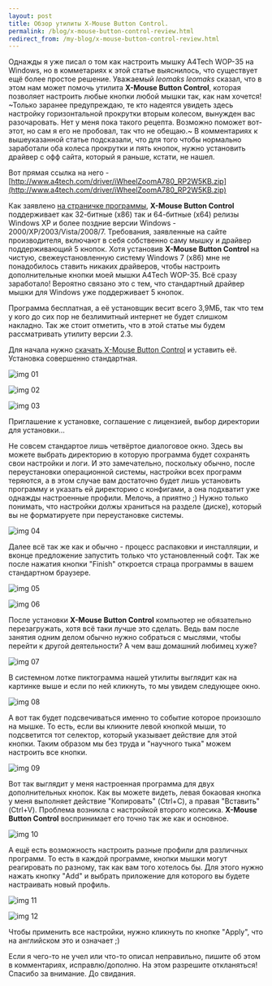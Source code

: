 ```yaml
---
layout: post
title: Обзор утилиты X-Mouse Button Control.
permalink: /blog/x-mouse-button-control-review.html
redirect_from: /my-blog/x-mouse-button-control-review.html
---
```


Однажды я уже писал о том как настроить мышку A4Tech WOP-35 на Windows, но в комметариях к этой статье выяснилось, что существует ещё более простое решение. Уважаемый _leomaks leomaks_ сказал, что в этом нам может помочь утилита **X-Mouse Button Control**, которая позволяет настроить любые кнопки любой мышки так, как нам хочется! ~Только заранее предупреждаю, те кто надеятся увидеть здесь настройку горизонтальной прокрутки вторым колесом, вынужден вас разочаровать. Нет у меня пока такого рецепта. Возможно поможет вот-этот, но сам я его не пробовал, так что не обещаю.~ В комментариях к вышеуказанной статье подсказали, что для того чтобы нормально заработали оба колеса прокрутки и пять кнопок, нужно установить драйвер с офф сайта, который я раньше, кстати, не нашел.

<!--more-->

Вот прямая ссылка на него - [http://www.a4tech.com/driver/iWheelZoomA780_RP2W5KB.zip](http://www.a4tech.com/driver/iWheelZoomA780_RP2W5KB.zip)

Как заявлено [на страничке программы](http://www.highrez.co.uk/downloads/XMouseButtonControl.htm), **X-Mouse Button Control** поддерживает как 32-битные (x86) так и 64-битные (x64) релизы Windows XP и более поздние версии Windows - 2000/XP/2003/Vista/2008/7. Требования, заявленные на сайте производителя, включают в себя собственно саму мышку и драйвер поддерживающий 5 кнопок. Хотя установив **X-Mouse Button Control** на чистую, свежеустановленную систему Windows 7 (x86) мне не понадобилось ставить никаких драйверов, чтобы настроить дополнительные кнопки моей мышки A4Tech WOP-35. Всё сразу заработало! Вероятно связано это с тем, что стандартный драйвер мышки для Windows уже поддерживает 5 кнопок.

Программа бесплатная, а её установщик весит всего 3,9МБ, так что тем у кого до сих пор не безлимитный интернет не будет слишком накладно. Так же стоит отметить, что в этой статье мы будем рассматривать утилиту версии 2.3.

Для начала нужно [скачать X-Mouse Button Control](http://www.highrez.co.uk/downloads/XMouseButtonControl.htm) и уставить её. Установка совершенно стандартная.

![img 01](/imgs/x-mouse-button-control-review/01.jpg)

![img 02](/imgs/x-mouse-button-control-review/02.jpg)

![img 03](/imgs/x-mouse-button-control-review/03.jpg)

Приглашение к установке, соглашение с лицензией, выбор директории для установки...

Не совсем стандартое лишь четвёртое диалоговое окно. Здесь вы можете выбрать директорию в которую программа будет сохранять свои настройки и логи. И это замечательно, поскольку обычно, после переустановки операционной системы, настройки всех программ теряются, а в этом случае вам достаточно будет лишь установить программу и указать ей директорию с конфигами, а она подхватит уже однажды настроенные профили. Мелочь, а приятно ;) Нужно только понимать, что настройки должы храниться на разделе (диске), который вы не форматируете при переустановке системы.

![img 04](/imgs/x-mouse-button-control-review/04.jpg)

Далее всё так же как и обычно - процесс распаковки и инсталляции, и вконце предложение запустить только что установленный софт. Так же после нажатия кнопки "Finish" откроется страца программы в вашем стандартном браузере.

![img 05](/imgs/x-mouse-button-control-review/05.jpg)

![img 06](/imgs/x-mouse-button-control-review/06.jpg)

После установки **X-Mouse Button Control** компьютер не обязательно перезагружать, хотя всё таки лучше это сделать. Ведь вам после занятия одним делом обычно нужно собраться с мыслями, чтобы перейти к другой деятельности? А чем ваш домашний любимец хуже?

![img 07](/imgs/x-mouse-button-control-review/07.jpg)

В системном лотке пиктограмма нашей утилиты выглядит как на картинке выше и если по ней кликнуть, то мы увидем следующее окно.

![img 08](/imgs/x-mouse-button-control-review/08.jpg)

А вот так будет подсвечиваться именно то событие которое произошло на мышке. То есть, если вы кликните левой кнопкой мыши, то подсветится тот селектор, который указывает действие для этой кнопки. Таким образом мы без труда и "научного тыка" можем настроить все кнопки.

![img 09](/imgs/x-mouse-button-control-review/09.jpg)

Вот так выглядит у меня настроенная программа для двух дополнительных кнопок. Как вы можете видеть, левая бокаовая кнопка у меня выполняет действие "Копировать" (Ctrl+C), а правая "Вставить" (Ctrl+V). Проблема возникла с настройкой второго колесика. **X-Mouse Button Control** воспринимает его точно так же как и основное.

![img 10](/imgs/x-mouse-button-control-review/10.jpg)

А ещё есть возможность настроить разные профили для различных программ. То есть в каждой программе, кнопки мышки могут реагировать по разному, так как вам того хотелось бы. Для этого нужно нажать кнопку "Add" и выбрать приложение для которого вы будете настраивать новый профиль.

![img 11](/imgs/x-mouse-button-control-review/11.jpg)

![img 12](/imgs/x-mouse-button-control-review/12.jpg)

Чтобы применить все настройки, нужно кликнуть по кнопке "Apply", что на английском это и означает ;)

Если я чего-то не учел или что-то описал неправильно, пишите об этом в комментариях, исправлю/дополню. На этом разрешите откланяться! Спасибо за внимание. До свидания.
